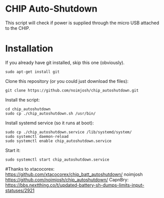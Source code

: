 CHIP Auto-Shutdown
============================

This script will check if power is supplied through the micro USB attached to the CHIP.

# Installation
If you already have git installed, skip this one (obviously).
  ```
  sudo apt-get install git
  ```
Clone this repository (or you could just download the files):
  ```
  git clone https://github.com/noimjosh/chip_autoshutdown.git
  ```
Install the script:
  ```
  cd chip_autoshutdown
  sudo cp ./chip_autoshutdown.sh /usr/bin/
  ```
Install systemd service (so it runs at boot):
  ```
  sudo cp ./chip_autoshutdown.service /lib/systemd/system/
  sudo systemctl daemon-reload
  sudo systemctl enable chip_autoshutdown.service
  ```
Start it:
  ```
  sudo systemctl start chip_autoshutdown.service
  ```
  
#Thanks to
xtacocorex: https://github.com/xtacocorex/chip_batt_autoshutdown/
noimjosh https://github.com/noimjosh/chip_autoshutdown/
CapnBry: https://bbs.nextthing.co/t/updated-battery-sh-dumps-limits-input-statuses/2921

